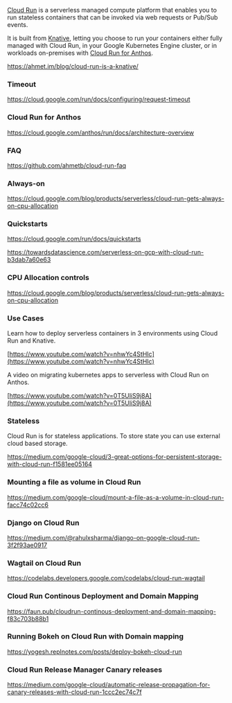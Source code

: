 
[Cloud Run](http://cloud.run/) is a serverless managed compute platform that enables you to run stateless containers that can be invoked via web requests or Pub/Sub events. 

It is built from [Knative](Knative), letting you choose to run your containers either fully managed with Cloud Run, in your Google Kubernetes Engine cluster, or in workloads on-premises with [Cloud Run for Anthos](https://cloud.google.com/anthos/run).

https://ahmet.im/blog/cloud-run-is-a-knative/

### Timeout

https://cloud.google.com/run/docs/configuring/request-timeout

### Cloud Run for Anthos

https://cloud.google.com/anthos/run/docs/architecture-overview


### FAQ

https://github.com/ahmetb/cloud-run-faq

### Always-on

https://cloud.google.com/blog/products/serverless/cloud-run-gets-always-on-cpu-allocation

### Quickstarts

https://cloud.google.com/run/docs/quickstarts

https://towardsdatascience.com/serverless-on-gcp-with-cloud-run-b3dab7a60e63


### CPU Allocation controls

https://cloud.google.com/blog/products/serverless/cloud-run-gets-always-on-cpu-allocation

### Use Cases



Learn how to deploy serverless containers in 3 environments using Cloud Run and Knative.

[https://www.youtube.com/watch?v=nhwYc4StHIc](https://www.youtube.com/watch?v=nhwYc4StHIc)

A video on migrating kubernetes apps to serverless with Cloud Run on Anthos.

[https://www.youtube.com/watch?v=0T5UliS9j8A](https://www.youtube.com/watch?v=0T5UliS9j8A)

### Stateless

Cloud Run is for stateless applications. To store state you can use external cloud based storage.

https://medium.com/google-cloud/3-great-options-for-persistent-storage-with-cloud-run-f1581ee05164

### Mounting a file as volume in Cloud Run

https://medium.com/google-cloud/mount-a-file-as-a-volume-in-cloud-run-facc74c02cc6

### Django on Cloud Run

https://medium.com/@rahulxsharma/django-on-google-cloud-run-3f2f93ae0917

### Wagtail on Cloud Run

https://codelabs.developers.google.com/codelabs/cloud-run-wagtail

### Cloud Run Continous Deployment and Domain Mapping

https://faun.pub/cloudrun-continous-deployment-and-domain-mapping-f83c703b88b1


### Running Bokeh on Cloud Run with Domain mapping

https://yogesh.replnotes.com/posts/deploy-bokeh-cloud-run


### Cloud Run Release Manager Canary releases

https://medium.com/google-cloud/automatic-release-propagation-for-canary-releases-with-cloud-run-1ccc2ec74c7f

